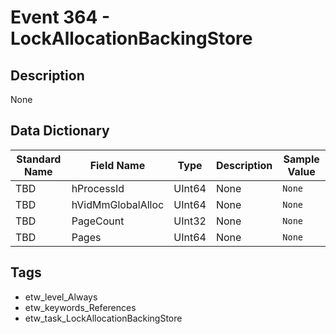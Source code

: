 # Event 364 - LockAllocationBackingStore

## Description
None

## Data Dictionary
|Standard Name|Field Name|Type|Description|Sample Value|
|---|---|---|---|---|
|TBD|hProcessId|UInt64|None|`None`|
|TBD|hVidMmGlobalAlloc|UInt64|None|`None`|
|TBD|PageCount|UInt32|None|`None`|
|TBD|Pages|UInt64|None|`None`|

## Tags
* etw_level_Always
* etw_keywords_References
* etw_task_LockAllocationBackingStore